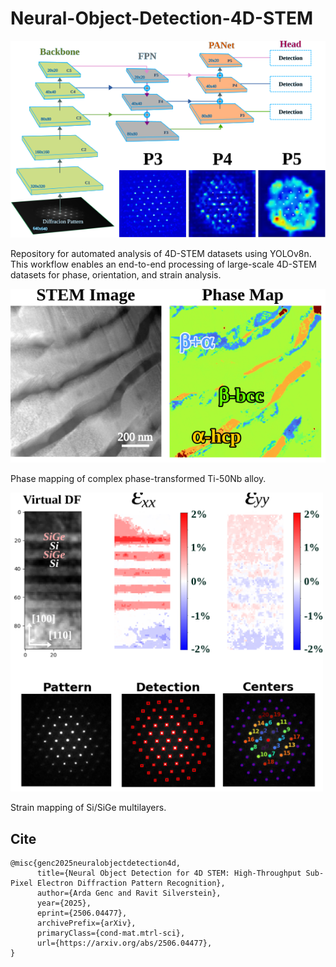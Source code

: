 # Neural-Object-Detection-4D-STEM

<img src="assets/model.svg" width="600"/>

Repository for automated analysis of 4D-STEM datasets using YOLOv8n. 
This workflow enables an end-to-end processing of large-scale 4D-STEM datasets for phase, orientation, and strain analysis.


<img src="assets/phase.svg" width="600"/>

Phase mapping of complex phase-transformed Ti-50Nb alloy.

<img src="assets/SiGe.svg" width="500"/>

Strain mapping of Si/SiGe multilayers.



## Cite
```
@misc{genc2025neuralobjectdetection4d,
      title={Neural Object Detection for 4D STEM: High-Throughput Sub-Pixel Electron Diffraction Pattern Recognition}, 
      author={Arda Genc and Ravit Silverstein},
      year={2025},
      eprint={2506.04477},
      archivePrefix={arXiv},
      primaryClass={cond-mat.mtrl-sci},
      url={https://arxiv.org/abs/2506.04477}, 
}

```
